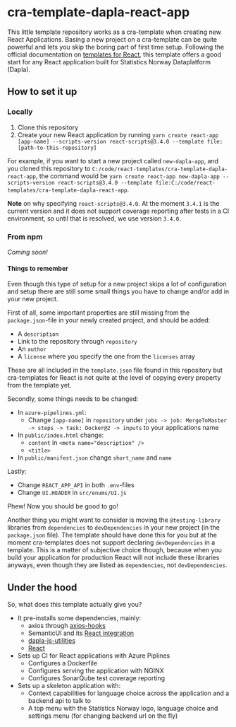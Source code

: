 # cra-template-dapla-react-app

This little template repository works as a cra-template when creating new React Applications. Basing a new project on a 
cra-template can be quite powerful and lets you skip the boring part of first time setup. Following the official 
documentation on [templates for React](https://create-react-app.dev/docs/custom-templates/), this template offers a 
good start for any React application built for Statistics Norway Dataplatform (Dapla).

## How to set it up
### Locally
1. Clone this repository
2. Create your new React application by running 
`yarn create react-app [app-name] --scripts-version react-scripts@3.4.0 --template file:[path-to-this-repository]`

For example, if you want to start a new project called `new-dapla-app`, and you cloned this repository to 
`C:/code/react-templates/cra-template-dapla-react-app`, the command would be
`yarn create react-app new-dapla-app --scripts-version react-scripts@3.4.0 --template file:C:/code/react-templates/cra-template-dapla-react-app`.

**Note** on why specifying `react-scripts@3.4.0`. At the moment `3.4.1` is the current version and it does not support
coverage reporting after tests in a CI environment, so until that is resolved, we use version `3.4.0`.

### From npm
_Coming soon!_

#### Things to remember
Even though this type of setup for a new project skips a lot of configuration and setup there are still some small 
things you have to change and/or add in your new project. 

First of all, some important properties are still missing from the `package.json`-file in your newly created project, 
and should be added:
* A `description`
* Link to the repository through `repository`
* An `author`
* A `license` where you specify the one from the `licenses` array

These are all included in the `template.json` file found in this repository but cra-templates for React is not quite
at the level of copying every property from the template yet.

Secondly, some things needs to be changed:
* In `azure-pipelines.yml`:
    * Change `[app-name]` in `repository` under `jobs -> job: MergeToMaster -> steps -> task: Docker@2 -> inputs` to
    your applications name
* In `public/index.html` change:
    * `content` in `<meta name="description" />`
    * `<title>`
* In `public/manifest.json` change `short_name` and `name`

Lastly:
* Change `REACT_APP_API` in both `.env`-files
* Change `UI.HEADER` in `src/enums/UI.js`

Phew! Now you should be good to go!

Another thing you might want to consider is moving the `@testing-library` libraries from `dependencies` to
`devDependencies` in your new project (in the `package.json` file). The template should have done this for you but at 
the moment cra-templates does not support declaring `devDependencies` in a template. This is a matter of subjective
choice though, because when you build your application for production React will not include these libraries anyways,
even though they are listed as `dependencies`, not `devDependencies`.

## Under the hood
So, what does this template actually give you? 
* It pre-installs some dependencies, mainly:
    * axios through [axios-hooks](https://github.com/simoneb/axios-hooks)
    * SemanticUI and its [React integration](https://react.semantic-ui.com/)
    * [dapla-js-utilities](https://github.com/statisticsnorway/dapla-js-utilities)
    * [React](https://create-react-app.dev/docs/getting-started)
* Sets up CI for React applications with Azure Piplines
    * Configures a Dockerfile
    * Configures serving the application with NGINX
    * Configures SonarQube test coverage reporting
* Sets up a skeleton application with:
    * Context capabilities for language choice across the application and a backend api to talk to
    * A top menu with the Statistics Norway logo, language choice and settings menu (for changing backend url on the fly)
